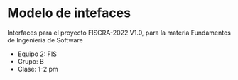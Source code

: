 # Modelo de intefaces


Interfaces para el proyecto FISCRA-2022 V1.0, para la materia Fundamentos de Ingenieria de Software
- Equipo 2: FIS
- Grupo: B
- Clase: 1-2 pm
